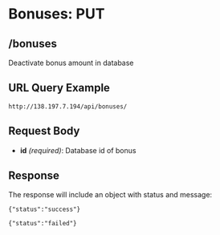 # Bonuses: PUT

## /bonuses

Deactivate bonus amount in database

## URL Query Example
```
http://138.197.7.194/api/bonuses/
```

## Request Body
- **id** *(required)*: Database id of bonus

## Response

The response will include an object with status and message:

```
{"status":"success"}
```
```
{"status":"failed"}
```
